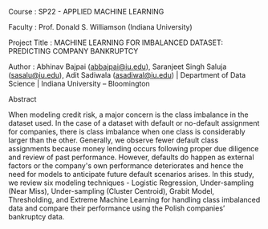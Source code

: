 Course : SP22 - APPLIED MACHINE LEARNING

Faculty : Prof. Donald S. Williamson (Indiana University)

Project Title : MACHINE LEARNING FOR IMBALANCED DATASET: PREDICTING COMPANY BANKRUPTCY

Author : Abhinav Bajpai (abbajpai@iu.edu), Saranjeet Singh Saluja (sasalu@iu.edu), Adit Sadiwala (asadiwal@iu.edu) | Department of Data Science 
| Indiana University – Bloomington

Abstract

When modeling credit risk, a major concern is the class imbalance in the dataset used. In the case of a dataset with default or no-default assignment 
for companies, there is class imbalance when one class is considerably larger than the other. Generally, we observe fewer default class assignments 
because money lending occurs following proper due diligence and review of past performance. However, defaults do happen as external factors or the 
company's own performance deteriorates and hence the need for models to anticipate future default scenarios arises. In this study, we review six modeling 
techniques - Logistic Regression, Under-sampling (Near Miss), Under-sampling (Cluster Centroid), Grabit Model, Thresholding, and Extreme Machine Learning 
for handling class imbalanced data and compare their performance using the Polish companies’ bankruptcy data.
